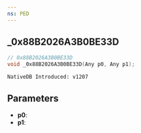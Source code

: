 ```yaml
---
ns: PED
---
```

## _0x88B2026A3B0BE33D

```c
// 0x88B2026A3B0BE33D
void _0x88B2026A3B0BE33D(Any p0, Any p1);
```

```
NativeDB Introduced: v1207
```

## Parameters
* **p0**:
* **p1**:
